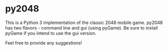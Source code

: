 # py2048

This is a Python 3 implementation of the classic 2048 mobile game. py2048 has two flavors - command line and gui (using pyGame). Be sure to install pyGame if you intend to use the gui version.

Feel free to provide any suggestions!
